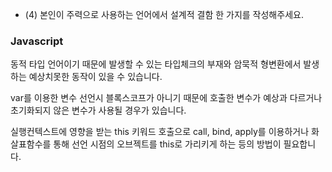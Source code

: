 - (4) 본인이 주력으로 사용하는 언어에서 설계적 결함 한 가지를 작성해주세요.

### Javascript
동적 타입 언어이기 때문에 발생할 수 있는 타입체크의 부재와 암묵적 형변환에서 발생하는 예상치못한 동작이 있을 수 있습니다.

var를 이용한 변수 선언시 블록스코프가 아니기 때문에 호출한 변수가 예상과 다르거나 초기화되지 않은 변수가 사용될 경우가 있습니다.

실행컨텍스트에 영향을 받는 this 키워드 호출으로 call, bind, apply를 이용하거나 화살표함수를 통해 선언 시점의 오브젝트를 this로 가리키게 하는 등의 방법이 필요합니다.